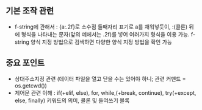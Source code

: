 ## 기본 조작 관련
- f-string에 관해서 : {a:.2f}로 소수점 둘째자리 표기로 a를 채워넣듯이, :(콜론) 뒤에 형식을 나타내는 문자(앞의 예에서는 .2f)를 넣어 여러가지 형식을 이용 가능.
  f-string 양식 지정 방법으로 검색하면 다양한 양식 지정 방법을 확인 가능

## 중요 포인트
- 상대주소지정 관련 (데이터 파일을 열고 닫을 수는 있어야 하니; 관련 커맨드 = os.getcwd())
- 제어문 관련 이해 : if(+elif, else), for, while,(+break, continue), try(+except, else, finally) 키워드의 의미, 콜론 및 들여쓰기 블록

